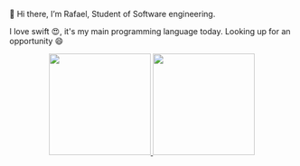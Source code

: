 👋 Hi there, I’m Rafael, Student of Software engineering.

I love swift 😍, it's my main programming language today.
Looking up for an opportunity 😄

<div align="center">
  <a href="https://github.com/Rafaaaaeel">
  <img height="180em" src="https://github-readme-stats.vercel.app/api?username=Rafaaaaeel&show_icons=true&theme=default&include_all_commits=true&count_private=true"/>
  <img height="180em" src="https://github-readme-stats.vercel.app/api/top-langs/?username=Rafaaaaeel&layout=compact&langs_count=7&theme=Demo"/>
</div>
